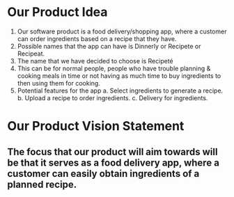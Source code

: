 # Our Product Idea
1. Our software product is a food delivery/shopping app, where a customer can order ingredients based on a recipe that they have.
2. Possible names that the app can have is Dinnerly or Recipete or Recipeat.
3. The name that we have decided to choose is Recipeté
4. This can be for normal people, people who have trouble planning & cooking meals in time or not having as much time to buy ingredients to then using them for cooking.
5. Potential features for the app
   a. Select ingredients to generate a recipe.
   b. Upload a recipe to order ingredients.
   c. Delivery for ingredients.

# Our Product Vision Statement<br/>
   ## The focus that our product will aim towards will be that it serves as a food delivery app, where a customer can easily obtain ingredients of a planned recipe.
